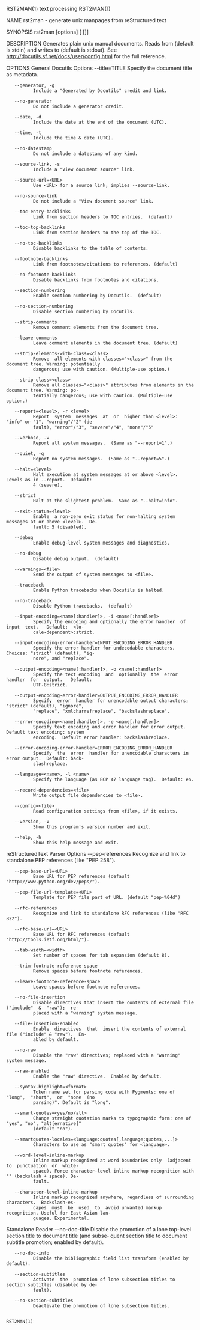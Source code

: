 RST2MAN(1)                                  text processing                                 RST2MAN(1)

NAME
       rst2man - generate unix manpages from reStructured text

SYNOPSIS
       rst2man [options] [<source> [<destination>]]

DESCRIPTION
       Generates  plain  unix  manual documents.  Reads from <source> (default is stdin) and writes to
       <destination> (default is stdout).  See <http://docutils.sf.net/docs/user/config.html> for  the
       full reference.

OPTIONS
   General Docutils Options
       --title=TITLE
              Specify the document title as metadata.

       --generator, -g
              Include a "Generated by Docutils" credit and link.

       --no-generator
              Do not include a generator credit.

       --date, -d
              Include the date at the end of the document (UTC).

       --time, -t
              Include the time & date (UTC).

       --no-datestamp
              Do not include a datestamp of any kind.

       --source-link, -s
              Include a "View document source" link.

       --source-url=<URL>
              Use <URL> for a source link; implies --source-link.

       --no-source-link
              Do not include a "View document source" link.

       --toc-entry-backlinks
              Link from section headers to TOC entries.  (default)

       --toc-top-backlinks
              Link from section headers to the top of the TOC.

       --no-toc-backlinks
              Disable backlinks to the table of contents.

       --footnote-backlinks
              Link from footnotes/citations to references. (default)

       --no-footnote-backlinks
              Disable backlinks from footnotes and citations.

       --section-numbering
              Enable section numbering by Docutils.  (default)

       --no-section-numbering
              Disable section numbering by Docutils.

       --strip-comments
              Remove comment elements from the document tree.

       --leave-comments
              Leave comment elements in the document tree. (default)

       --strip-elements-with-class=<class>
              Remove  all elements with classes="<class>" from the document tree. Warning: potentially
              dangerous; use with caution. (Multiple-use option.)

       --strip-class=<class>
              Remove all classes="<class>" attributes from elements in the document tree. Warning: po‐
              tentially dangerous; use with caution. (Multiple-use option.)

       --report=<level>, -r <level>
              Report  system  messages  at  or  higher than <level>: "info" or "1", "warning"/"2" (de‐
              fault), "error"/"3", "severe"/"4", "none"/"5"

       --verbose, -v
              Report all system messages.  (Same as "--report=1".)

       --quiet, -q
              Report no system messages.  (Same as "--report=5".)

       --halt=<level>
              Halt execution at system messages at or above <level>.  Levels as in --report.  Default:
              4 (severe).

       --strict
              Halt at the slightest problem.  Same as "--halt=info".

       --exit-status=<level>
              Enable  a non-zero exit status for non-halting system messages at or above <level>.  De‐
              fault: 5 (disabled).

       --debug
              Enable debug-level system messages and diagnostics.

       --no-debug
              Disable debug output.  (default)

       --warnings=<file>
              Send the output of system messages to <file>.

       --traceback
              Enable Python tracebacks when Docutils is halted.

       --no-traceback
              Disable Python tracebacks.  (default)

       --input-encoding=<name[:handler]>, -i <name[:handler]>
              Specify the encoding and optionally the error handler  of  input  text.   Default:  <lo‐
              cale-dependent>:strict.

       --input-encoding-error-handler=INPUT_ENCODING_ERROR_HANDLER
              Specify the error handler for undecodable characters.  Choices: "strict" (default), "ig‐
              nore", and "replace".

       --output-encoding=<name[:handler]>, -o <name[:handler]>
              Specify the text encoding  and  optionally  the  error  handler  for  output.   Default:
              UTF-8:strict.

       --output-encoding-error-handler=OUTPUT_ENCODING_ERROR_HANDLER
              Specify  error  handler for unencodable output characters; "strict" (default), "ignore",
              "replace", "xmlcharrefreplace", "backslashreplace".

       --error-encoding=<name[:handler]>, -e <name[:handler]>
              Specify text encoding and error handler for error output.  Default text encoding: system
              encoding.  Default error handler: backslashreplace.

       --error-encoding-error-handler=ERROR_ENCODING_ERROR_HANDLER
              Specify  the  error  handler for unencodable characters in error output.  Default: back‐
              slashreplace.

       --language=<name>, -l <name>
              Specify the language (as BCP 47 language tag).  Default: en.

       --record-dependencies=<file>
              Write output file dependencies to <file>.

       --config=<file>
              Read configuration settings from <file>, if it exists.

       --version, -V
              Show this program's version number and exit.

       --help, -h
              Show this help message and exit.

   reStructuredText Parser Options
       --pep-references
              Recognize and link to standalone PEP references (like "PEP 258").

       --pep-base-url=<URL>
              Base URL for PEP references (default "http://www.python.org/dev/peps/").

       --pep-file-url-template=<URL>
              Template for PEP file part of URL. (default "pep-%04d")

       --rfc-references
              Recognize and link to standalone RFC references (like "RFC 822").

       --rfc-base-url=<URL>
              Base URL for RFC references (default "http://tools.ietf.org/html/").

       --tab-width=<width>
              Set number of spaces for tab expansion (default 8).

       --trim-footnote-reference-space
              Remove spaces before footnote references.

       --leave-footnote-reference-space
              Leave spaces before footnote references.

       --no-file-insertion
              Disable directives that insert the contents of external file ("include"  &  "raw");  re‐
              placed with a "warning" system message.

       --file-insertion-enabled
              Enable  directives  that  insert the contents of external file ("include" & "raw").  En‐
              abled by default.

       --no-raw
              Disable the "raw" directives; replaced with a "warning" system message.

       --raw-enabled
              Enable the "raw" directive.  Enabled by default.

       --syntax-highlight=<format>
              Token name set for parsing code with Pygments: one of  "long",  "short",  or  "none  (no
              parsing)". Default is "long".

       --smart-quotes=<yes/no/alt>
              Change straight quotation marks to typographic form: one of "yes", "no", "alt[ernative]"
              (default "no").

       --smartquotes-locales=<language:quotes[,language:quotes,...]>
              Characters to use as "smart quotes" for <language>.

       --word-level-inline-markup
              Inline markup recognized at word boundaries only  (adjacent  to  punctuation  or  white‐
              space). Force character-level inline markup recognition with "" (backslash + space). De‐
              fault.

       --character-level-inline-markup
              Inline markup recognized anywhere, regardless of surrounding  characters.  Backslash-es‐
              capes  must  be  used  to  avoid unwanted markup recognition. Useful for East Asian lan‐
              guages. Experimental.

   Standalone Reader
       --no-doc-title
              Disable the promotion of a lone top-level section title to document  title  (and  subse‐
              quent section title to document subtitle promotion; enabled by default).

       --no-doc-info
              Disable the bibliographic field list transform (enabled by default).

       --section-subtitles
              Activate  the  promotion of lone subsection titles to section subtitles (disabled by de‐
              fault).

       --no-section-subtitles
              Deactivate the promotion of lone subsection titles.

                                                                                            RST2MAN(1)

